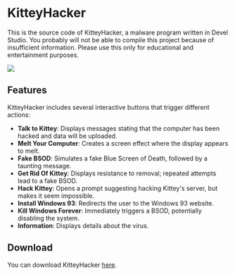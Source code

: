 # KitteyHacker

This is the source code of KitteyHacker, a malware program written in Devel Studio. You probably will not be able to compile this project because of insufficient information. Please use this only for educational and entertainment purposes.

![](https://i.imgur.com/riCUUN1.jpeg)

## Features

KitteyHacker includes several interactive buttons that trigger different actions:
- **Talk to Kittey**: Displays messages stating that the computer has been hacked and data will be uploaded.
- **Melt Your Computer**: Creates a screen effect where the display appears to melt.
- **Fake BSOD**: Simulates a fake Blue Screen of Death, followed by a taunting message.
- **Get Rid Of Kittey**: Displays resistance to removal; repeated attempts lead to a fake BSOD.
- **Hack Kittey**: Opens a prompt suggesting hacking Kittey's server, but makes it seem impossible.
- **Install Windows 93**: Redirects the user to the Windows 93 website.
- **Kill Windows Forever**: Immediately triggers a BSOD, potentially disabling the system.
- **Information**: Displays details about the virus.

## Download

You can download KitteyHacker [here](https://github.com/serbinskis/KitteyHacker/raw/refs/heads/master/KitteyHacker.exe).
